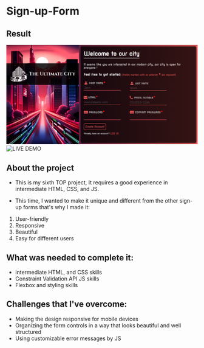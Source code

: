 # Sign-up-Form
## Result
![project preview](imgs/preview.png)
![LIVE DEMO](https://silva-mo.github.io/Sign-up-Form/)

## About the project
- This is my sixth TOP project, It requires a good experience in intermediate HTML, CSS, and JS.

- This time, I wanted to make it unique and different from the other sign-up forms that's why I made it:
 1. User-friendly
 2. Responsive
 3. Beautiful
 4. Easy for different users

## What was needed to complete it:
- intermediate HTML, and CSS skills
- Constraint Validation API JS skills
- Flexbox and styling skills 

## Challenges that I've overcome: 
- Making the design responsive for mobile devices
- Organizing the form controls in a way that looks beautiful and well structured
- Using customizable error messages by JS